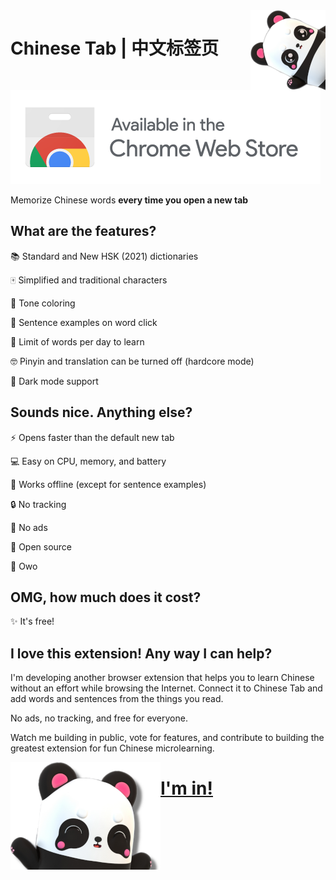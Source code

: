 <img align="right" src="images/panda.png" title="酷酷酷！">

# Chinese Tab | 中文标签页

<img src="images/web_store.png" title="Soon...">

Memorize Chinese words ****every time you open a new tab****

## What are the features?

📚 Standard and New HSK (2021) dictionaries

🀄 Simplified and traditional characters

🌈 Tone coloring

📖 Sentence examples on word click

🎯 Limit of words per day to learn

🤓 Pinyin and translation can be turned off (hardcore mode)

🌙 Dark mode support

## Sounds nice. Anything else?

⚡ Opens faster than the default new tab

💻 Easy on CPU, memory, and battery

📴 Works offline (except for sentence examples)

🔒 No tracking

📛 No ads

💖 Open source

🐼 Owo

## OMG, how much does it cost?

✨ It's free!

## I love this extension! Any way I can help?

I'm developing another browser extension that helps you to learn Chinese without an effort while browsing the Internet. Connect it to Chinese Tab and add words and sentences from the things you read.

No ads, no tracking, and free for everyone.

Watch me building in public, vote for features, and contribute to building the greatest extension for fun Chinese microlearning.

<a href="https://ko-fi.com/tab" title="谢谢你~"><img align="left" src="images/panda_easter.png"><h1><strong>I'm in!</strong></h1></a>